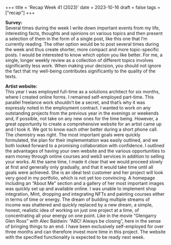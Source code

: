 +++
title = 'Recap Week 41 (2023)'
date = 2023-10-16
draft = false
tags = ["recap"]
+++

**Survey:**  
Several times during the week I write down important events from my life, interesting facts, thoughts and opinions on various topics and then present a selection of them in the form of a single post, like this one that I’m currently reading. The other option would be to post several times during the week and thus create shorter, more compact and more topic-specific posts. I would be interested to know which option you like better. For me, a single, longer weekly review as a collection of different topics involves significantly less work. When making your decision, you should not ignore the fact that my well-being contributes significantly to the quality of the texts.

**Artist website:**  
This year I was employed full-time as a solutions architect for six months, where I created online forms. I remained self-employed part-time. This parallel freelance work shouldn’t be a secret, and that’s why it was expressly noted in the employment contract. I wanted to work on any outstanding projects from the previous year in the evenings or weekends and, if possible, not take on any new ones for the time being.
However, a great opportunity to create a comprehensive website for an artist came up and I took it. We got to know each other better during a short phone call. The chemistry was right. The most important goals were quickly formulated, the plan for their implementation was easily outlined, and we both looked forward to a promising collaboration with confidence.
I outlined the advantages of having your own website and the various opportunities to earn money through online courses and web3 services in addition to selling your works. At the same time, I made it clear that we would proceed slowly at first and generally only gradually, and that it would take time until all goals were achieved.
She is an ideal test customer and her project will look very good in my portfolio, which is not yet too convincing. A homepage including an “About Me” section and a gallery of her most important images was quickly set up and available online. I was unable to implement shop integration, Mint, dropping and integrating NFTs and painting courses either in terms of time or energy. The dream of building multiple streams of income was shattered and quickly replaced by a new dream, a simple, honest, realistic idea of working on just one project at a time, of concentrating all your energy on one point. Like in the movie “Glengarry Glen Ross” with Alec Baldwin: “ABC! Always be closing”, here in the sense of bringing things to an end. I have been exclusively self-employed for over three months and can therefore invest more time in this project. The website with the specified functionality is expected to be ready next week.